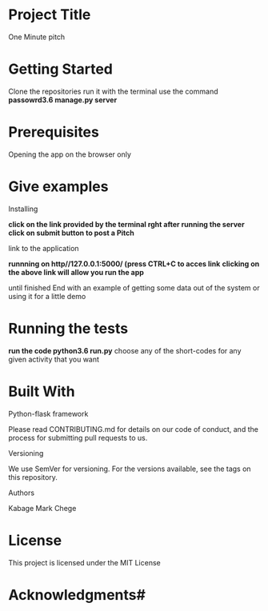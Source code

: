 # Project Title #

One Minute pitch

# Getting Started 

Clone the repositories
run it with the terminal
use the command **passowrd3.6 manage.py server**

# Prerequisites

Opening the app on the browser only

# Give examples
Installing

**click on the link provided by the terminal rght after running the server**
**click on submit button to post a Pitch**

link to the application

**runnning on http//127.0.0.1:5000/ (press CTRL+C to acces link**
**clicking on the above link will allow you run the app**

until finished
End with an example of getting some data out of the system or using it for a little demo

# Running the tests

**run the code python3.6 run.py**
choose any of the short-codes for any given activity that you want  

# Built With

Python-flask framework

Please read CONTRIBUTING.md for details on our code of conduct, and the process for submitting pull requests to us.

Versioning

We use SemVer for versioning. For the versions available, see the tags on this repository.

Authors

Kabage Mark Chege

# License

This project is licensed under the MIT License 

# Acknowledgments# 